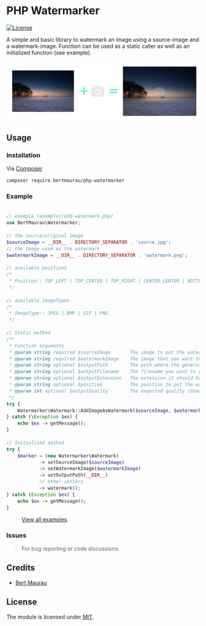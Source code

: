 # PHP Watermarker

[![License](http://img.shields.io/badge/license-MIT-lightgrey.svg)](https://github.com/bertmaurau/php-watermarker/blob/master/LICENSE)

A simple and basic library to watermark an image using a source-image and a watermark-image. Function can be used as a static caller as well as an initialized function (see example).

![Preview](https://github.com/BertMaurau/php-watermarker/blob/master/preview.jpg)



## Usage

### Installation

Via [Composer](https://getcomposer.org)

```bash
composer require bertmaurau/php-watermarker
```

### Example

``` php

// example (examples/add-watermark.php)
use BertMaurau\Watermarker;

// the source/original image
$sourceImage = __DIR__ . DIRECTORY_SEPARATOR . 'source.jpg';
// the image used as the watermark
$watermarkImage = __DIR__ . DIRECTORY_SEPARATOR . 'watermark.png';

// available positions
/*
 * Position:: TOP_LEFT | TOP_CENTER | TOP_RIGHT | CENTER_CENTER | BOTTOM_LEFT | BOTTOM_CENTER | BOTTOM_RIGHT
 */

// available imageTypes
/*
 * ImageType:: JPEG | BMP | GIF | PNG
 */

// Static method
/**
 * Function arguments
 * @param string required $sourceImage       The image to put the watermark on
 * @param string required $watermarkImage    The image that you want to use as a watermark
 * @param string optional $outputPath        The path where the generated image should be placed (check your permissions)
 * @param string optional $outputFilename    The filename you want to give the exported file
 * @param string optional $outputExtension   The extension it should have
 * @param string optional $position          The position to put the watermark at
 * @param int optional $outputQuality        The exported quality (Used for .jpg or for compression with .png [1-100])
 */
try {
    Watermarker\Watermark::AddImageAsWatermark($sourceImage, $watermarkImage, __DIR__, $filename = Watermarker\Position::CENTER_CENTER, Watermarker\ImageType::JPEG, Watermarker\Position::BOTTOM_CENTER, 100);
} catch (\Exception $ex) {
    echo $ex -> getMessage();
}

// Initialized mathod
try {
    $marker = (new Watermarker\Watermark)
            -> setSourceImage($sourceImage)
            -> setWatermarkImage($watermarkImage)
            -> setOutputPath(__DIR__)
            // other setters
            -> watermark();
} catch (Exception $ex) {
    echo $ex -> getMessage();
}


```

> [View all examples](/examples/add-watermark.php).

### Issues

> For bug reporting or code discussions.

## Credits

- [Bert Maurau](https://github.com/bertmaurau)

## License

The module is licensed under [MIT](./LICENSE.md).
